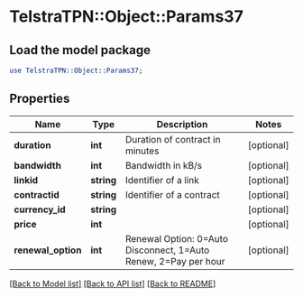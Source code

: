 # TelstraTPN::Object::Params37

## Load the model package
```perl
use TelstraTPN::Object::Params37;
```

## Properties
Name | Type | Description | Notes
------------ | ------------- | ------------- | -------------
**duration** | **int** | Duration of contract in minutes | [optional] 
**bandwidth** | **int** | Bandwidth in kB/s | [optional] 
**linkid** | **string** | Identifier of a link | [optional] 
**contractid** | **string** | Identifier of a contract | [optional] 
**currency_id** | **string** |  | [optional] 
**price** | **int** |  | [optional] 
**renewal_option** | **int** | Renewal Option: 0&#x3D;Auto Disconnect, 1&#x3D;Auto Renew, 2&#x3D;Pay per hour | [optional] 

[[Back to Model list]](../README.md#documentation-for-models) [[Back to API list]](../README.md#documentation-for-api-endpoints) [[Back to README]](../README.md)


